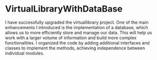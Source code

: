 # VirtualLibraryWithDataBase

I have successfully upgraded the virtuallibrary project.
One of the main enhancements I introduced is the implementation of a database,
which allows us to more efficiently store and manage our data.
This will help us work with a larger volume of information and build more complex functionalities.
 I organized the code by adding additional interfaces and classes to implement the methods,
 achieving independence between individual modules.
